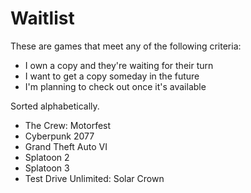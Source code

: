# Waitlist

These are games that meet any of the following criteria:

- I own a copy and they're waiting for their turn
- I want to get a copy someday in the future
- I'm planning to check out once it's available

Sorted alphabetically.

- The Crew: Motorfest
- Cyberpunk 2077
- Grand Theft Auto VI
- Splatoon 2
- Splatoon 3
- Test Drive Unlimited: Solar Crown
